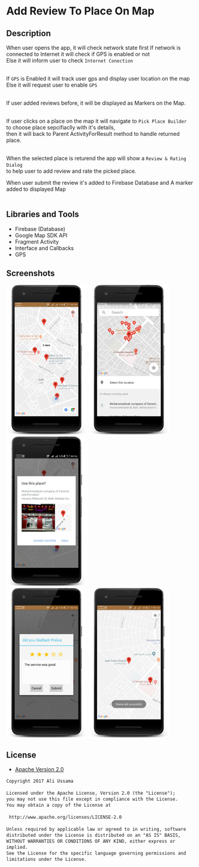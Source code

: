 # Add Review To Place On Map


## Description

When user opens the app, it will check network state first
If network is connected to Internet it will check if GPS is enabled or not<br>
Else it will inform user to check `Internet Conection`<br><br>

If `GPS` is Enabled it will track user gps and display user location on the map <br>
Else it will request user to enable `GPS`<br><br>

If user added reviews before, it will be displayed as Markers on the Map.<br><br>


If user clicks on a place on the map it will navigate to `Pick Place Builder`<br>
to choose place sepcifiaclly with it's details,<br>
then it will back to Parent ActivityForResult method to handle returned place.<br><br>

When the selected place is returend the app will show a `Review & Rating Dialog`<br>
to help user to add review and rate the picked place.

When user submit the review it's added to Firebase Database and A marker added to displayed Map<br><br>

## Libraries and Tools
- Firebase (Database)
- Google Map SDK API
- Fragment Activity
- Interface and Callbacks
- GPS

## Screenshots

<img src="ScreenShots/Screenshot_2018-08-12-19-44-17_framed.png" height="400" alt="Screenshot"/> <img src="ScreenShots/Screenshot_2018-08-12-19-44-42_framed.png" height="400" alt="Screenshot"/> <img src="ScreenShots/Screenshot_2018-08-12-19-44-51_framed.png" height="400" alt="Screenshot"/><br>
<img src="ScreenShots/Screenshot_2018-08-12-19-45-55_framed.png" height="400" alt="Screenshot"/> <img src="ScreenShots/Screenshot_2018-08-12-19-46-07_framed.png" height="400" alt="Screenshot"/>

## License

* [Apache Version 2.0](http://www.apache.org/licenses/LICENSE-2.0.html)

```
Copyright 2017 Ali Ussama

Licensed under the Apache License, Version 2.0 (the "License");
you may not use this file except in compliance with the License.
You may obtain a copy of the License at

 http://www.apache.org/licenses/LICENSE-2.0

Unless required by applicable law or agreed to in writing, software
distributed under the License is distributed on an "AS IS" BASIS,
WITHOUT WARRANTIES OR CONDITIONS OF ANY KIND, either express or implied.
See the License for the specific language governing permissions and
limitations under the License.
```
